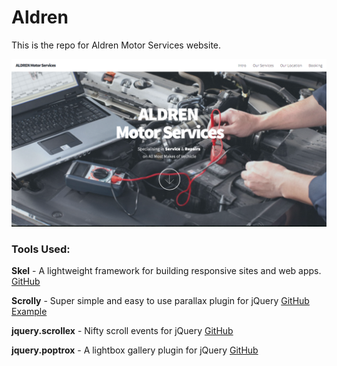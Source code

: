 # Aldren

This is the repo for Aldren Motor Services website.

![](./images/ScreenShot.png)

### Tools Used:

**Skel** - A lightweight framework for building responsive sites and web apps. [GitHub](http://skel.io/)

**Scrolly** - Super simple and easy to use parallax plugin for jQuery [GitHub](https://github.com/Victa/scrolly) [Example](http://lab.victorcoulon.fr/javascript/scrolly/)

**jquery.scrollex** - Nifty scroll events for jQuery [GitHub](https://github.com/n33/jquery.scrollex)

**jquery.poptrox** - A lightbox gallery plugin for jQuery [GitHub](https://github.com/n33/jquery.poptrox)



